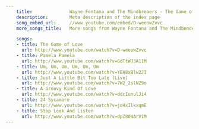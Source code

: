 ```yaml
---
    title:              Wayne Fontana and The Mindbreaers - The Game of Love
    description:        Meta description of the index page
    song_embed_url:     //www.youtube.com/embed/D-weeowZvvc
    more_songs_title:   More songs from Wayne Fontana and The Mindbenders

    songs:
    - title: The Game of Love
      url: http://www.youtube.com/watch?v=D-weeowZvvc
    - title: Pamela Pamela
      url: http://www.youtube.com/watch?v=GdTtWJ3A11M
    - title: Um, Um, Um, Um, Um, Um
      url: http://www.youtube.com/watch?v=YEH8xBlw2JI
    - title: Just A Little Bit Too Late (Live)
      url: http://www.youtube.com/watch?v=7W2_2slNZ9o
    - title: A Groovy Kind Of Love
      url: http://www.youtube.com/watch?v=ddcIunulJi4
    - title: 24 Sycamore
      url: http://www.youtube.com/watch?v=jd4xIlkxqmE
    - title: Stop Look And Listen
      url: http://www.youtube.com/watch?v=dpZ804ArV1M
---
```


